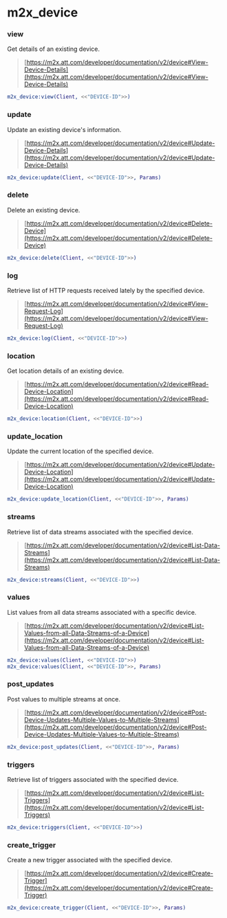 # m2x_device

### view
Get details of an existing device.
> [https://m2x.att.com/developer/documentation/v2/device#View-Device-Details](https://m2x.att.com/developer/documentation/v2/device#View-Device-Details)

```erlang
m2x_device:view(Client, <<"DEVICE-ID">>)
```

### update
Update an existing device's information.
> [https://m2x.att.com/developer/documentation/v2/device#Update-Device-Details](https://m2x.att.com/developer/documentation/v2/device#Update-Device-Details)

```erlang
m2x_device:update(Client, <<"DEVICE-ID">>, Params)
```

### delete
Delete an existing device.
> [https://m2x.att.com/developer/documentation/v2/device#Delete-Device](https://m2x.att.com/developer/documentation/v2/device#Delete-Device)

```erlang
m2x_device:delete(Client, <<"DEVICE-ID">>)
```

### log
Retrieve list of HTTP requests received lately by the specified device.
> [https://m2x.att.com/developer/documentation/v2/device#View-Request-Log](https://m2x.att.com/developer/documentation/v2/device#View-Request-Log)

```erlang
m2x_device:log(Client, <<"DEVICE-ID">>)
```

### location
Get location details of an existing device.
> [https://m2x.att.com/developer/documentation/v2/device#Read-Device-Location](https://m2x.att.com/developer/documentation/v2/device#Read-Device-Location)

```erlang
m2x_device:location(Client, <<"DEVICE-ID">>)
```

### update_location
Update the current location of the specified device.
> [https://m2x.att.com/developer/documentation/v2/device#Update-Device-Location](https://m2x.att.com/developer/documentation/v2/device#Update-Device-Location)

```erlang
m2x_device:update_location(Client, <<"DEVICE-ID">>, Params)
```

### streams
Retrieve list of data streams associated with the specified device.
> [https://m2x.att.com/developer/documentation/v2/device#List-Data-Streams](https://m2x.att.com/developer/documentation/v2/device#List-Data-Streams)

```erlang
m2x_device:streams(Client, <<"DEVICE-ID">>)
```

### values
List values from all data streams associated with a specific device.
> [https://m2x.att.com/developer/documentation/v2/device#List-Values-from-all-Data-Streams-of-a-Device](https://m2x.att.com/developer/documentation/v2/device#List-Values-from-all-Data-Streams-of-a-Device)

```erlang
m2x_device:values(Client, <<"DEVICE-ID">>)
m2x_device:values(Client, <<"DEVICE-ID">>, Params)
```

### post_updates
Post values to multiple streams at once.
> [https://m2x.att.com/developer/documentation/v2/device#Post-Device-Updates-Multiple-Values-to-Multiple-Streams](https://m2x.att.com/developer/documentation/v2/device#Post-Device-Updates-Multiple-Values-to-Multiple-Streams)

```erlang
m2x_device:post_updates(Client, <<"DEVICE-ID">>, Params)
```

### triggers
Retrieve list of triggers associated with the specified device.
> [https://m2x.att.com/developer/documentation/v2/device#List-Triggers](https://m2x.att.com/developer/documentation/v2/device#List-Triggers)

```erlang
m2x_device:triggers(Client, <<"DEVICE-ID">>)
```

### create_trigger
Create a new trigger associated with the specified device.
> [https://m2x.att.com/developer/documentation/v2/device#Create-Trigger](https://m2x.att.com/developer/documentation/v2/device#Create-Trigger)

```erlang
m2x_device:create_trigger(Client, <<"DEVICE-ID">>, Params)
```
